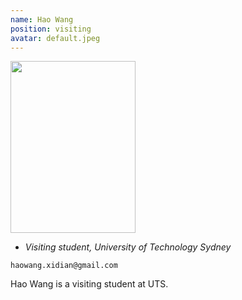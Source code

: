 ```yaml
---
name: Hao Wang
position: visiting
avatar: default.jpeg
---
```


<img width="200" height="275" src="{{site.baseurl}}/images/people/{{page.avatar}}" data-action="zoom">

- _Visiting student, University of Technology Sydney_<br>
<!--- _Science coach. Collaborator. Transdisciplinary optimist._-->

<i class="fa fa-envelope-o"></i> `haowang.xidian@gmail.com`

Hao Wang is a visiting student at UTS.
